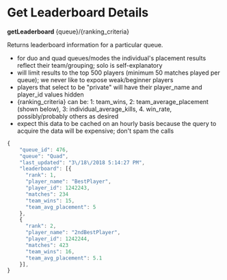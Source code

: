 # Get Leaderboard Details
**getLeaderboard** {queue}/{ranking_criteria}

Returns leaderboard information for a particular queue.
  - for duo and quad queues/modes the individual's placement results reflect their team/grouping; solo is self-explanatory
  - will limit results to the top 500 players (minimum 50 matches played per queue); we never like to expose weak/beginner players
  - players that select to be "private" will have their player_name and player_id values hidden
  - {ranking_criteria} can be: 1: team_wins, 2: team_average_placement (shown below), 3: individual_average_kills, 4. win_rate, possibly/probably others as desired
  - expect this data to be cached on an hourly basis because the query to acquire the data will be expensive; don't spam the calls
 
```js
{         
    "queue_id": 476,
    "queue": "Quad",      
    "last_updated": "3\/18\/2018 5:14:27 PM",
    "leaderboard": [{
      "rank": 1,
      "player_name": "BestPlayer",
      "player_id": 1242243,
      "matches": 234
      "team_wins": 15,
      "team_avg_placement": 5        
    },
    {
      "rank": 2,
      "player_name": "2ndBestPlayer",
      "player_id": 1242244,
      "matches": 423
      "team_wins": 16,        
      "team_avg_placement": 5.1
    }],     
}

```

